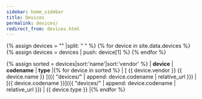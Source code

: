 ```yaml
---
sidebar: home_sidebar
title: Devices
permalink: devices/
redirect_from: devices.html
---
```

{% assign devices = "" |split: " " %}
{% for device in site.data.devices %}
{% assign devices = devices | push: device[1] %}
{% endfor %}

{% assign sorted = devices|sort:'name'|sort:'vendor' %}
| **device** | **codename** | **type** |{% for device in sorted %}
| [ {{ device.vendor }} {{ device.name }} ]({{ "devices/" | append: device.codename | relative_url }}) |  [{{ device.codename }}]({{ "devices/" | append: device.codename | relative_url }}) | {{ device.type }} |{% endfor %}
